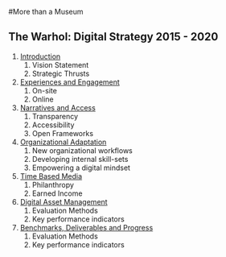 #More than a Museum

## The Warhol: Digital Strategy 2015 - 2020

1. [Introduction](01_Introduction.md)
	1. Vision Statement
	2. Strategic Thrusts
2. [Experiences and Engagement](02_Experiences_and_Engagement.md)
	1. On-site
	2. Online
3. [Narratives and Access](03_Narratives_and_Access.md)
	1. Transparency
	2. Accessibility
	3. Open Frameworks
4. [Organizational Adaptation](04_Organizational_Adaptation.md)
	1. New organizational workflows
	2. Developing internal skill-sets
	3. Empowering a digital mindset
5. [Time Based Media](05_Time_Based_Media.md) 
	1. Philanthropy
	2. Earned Income
6. [Digital Asset Management](06_Digital_Asset_Management.md)
	1. Evaluation Methods
	2. Key performance indicators
7. [Benchmarks, Deliverables and Progress](07_Benchmarks_Deliverables_and_Progress.md)
	1. Evaluation Methods
	2. Key performance indicators
